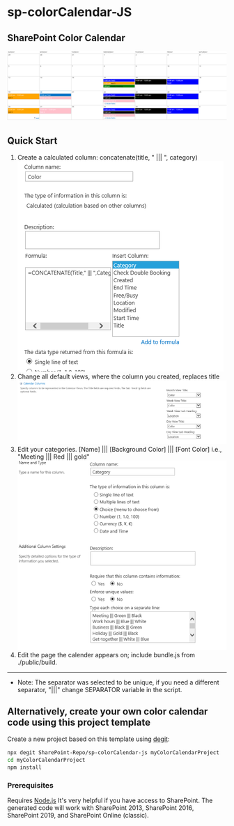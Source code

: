 # sp-colorCalendar-JS
## SharePoint Color Calendar
![alt text](https://github.com/SharePoint-Repo/sp-colorCalendar-js/blob/master/colorCalendar.png "SharePoint Color Calendar")
## Quick Start

1. Create a calculated column: concatenate(title, " ||| ", category)
![alt text](https://github.com/SharePoint-Repo/sp-colorCalendar-js/blob/master/NewCalcCol.PNG)
2. Change all default views, where the column you created, replaces title
![alt text](https://github.com/SharePoint-Repo/sp-colorCalendar-js/blob/master/updateView.PNG)
3. Edit your categories. [Name] ||| [Background Color] ||| [Font Color] i.e., "Meeting ||| Red ||| gold"  
![alt text](https://github.com/SharePoint-Repo/sp-colorCalendar-js/blob/master/categoryfield.png)
4. Edit the page the calender appears on; include bundle.js from ./public/build. 
---
- Note: The separator was selected to be unique, if you need a different separator, "|||" change SEPARATOR variable in the script.

## Alternatively, create your own color calendar code using this project template 
Create a new project based on this template using [degit](https://github.com/Rich-Harris/degit):

```bash
npx degit SharePoint-Repo/sp-colorCalendar-js myColorCalendarProject
cd myColorCalendarProject
npm install
```
### Prerequisites

Requires [Node.js](https://nodejs.org/)
It's very helpful if you have access to SharePoint.
The generated code will work with SharePoint 2013, SharePoint 2016, SharePoint 2019, and SharePoint Online (classic). 
